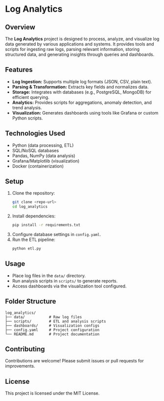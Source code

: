 # Log Analytics

## Overview

The **Log Analytics** project is designed to process, analyze, and visualize log data generated by various applications and systems. It provides tools and scripts for ingesting raw logs, parsing relevant information, storing structured data, and generating insights through queries and dashboards.

## Features

- **Log Ingestion:** Supports multiple log formats (JSON, CSV, plain text).
- **Parsing & Transformation:** Extracts key fields and normalizes data.
- **Storage:** Integrates with databases (e.g., PostgreSQL, MongoDB) for efficient querying.
- **Analytics:** Provides scripts for aggregations, anomaly detection, and trend analysis.
- **Visualization:** Generates dashboards using tools like Grafana or custom Python scripts.

## Technologies Used

- Python (data processing, ETL)
- SQL/NoSQL databases
- Pandas, NumPy (data analysis)
- Grafana/Matplotlib (visualization)
- Docker (containerization)

## Setup

1. Clone the repository:
    ```bash
    git clone <repo-url>
    cd log_analytics
    ```
2. Install dependencies:
    ```bash
    pip install -r requirements.txt
    ```
3. Configure database settings in `config.yaml`.
4. Run the ETL pipeline:
    ```bash
    python etl.py
    ```

## Usage

- Place log files in the `data/` directory.
- Run analysis scripts in `scripts/` to generate reports.
- Access dashboards via the visualization tool configured.

## Folder Structure

```
log_analytics/
├── data/           # Raw log files
├── scripts/        # ETL and analysis scripts
├── dashboards/     # Visualization configs
├── config.yaml     # Project configuration
└── README.md       # Project documentation
```

## Contributing

Contributions are welcome! Please submit issues or pull requests for improvements.

## License

This project is licensed under the MIT License.

